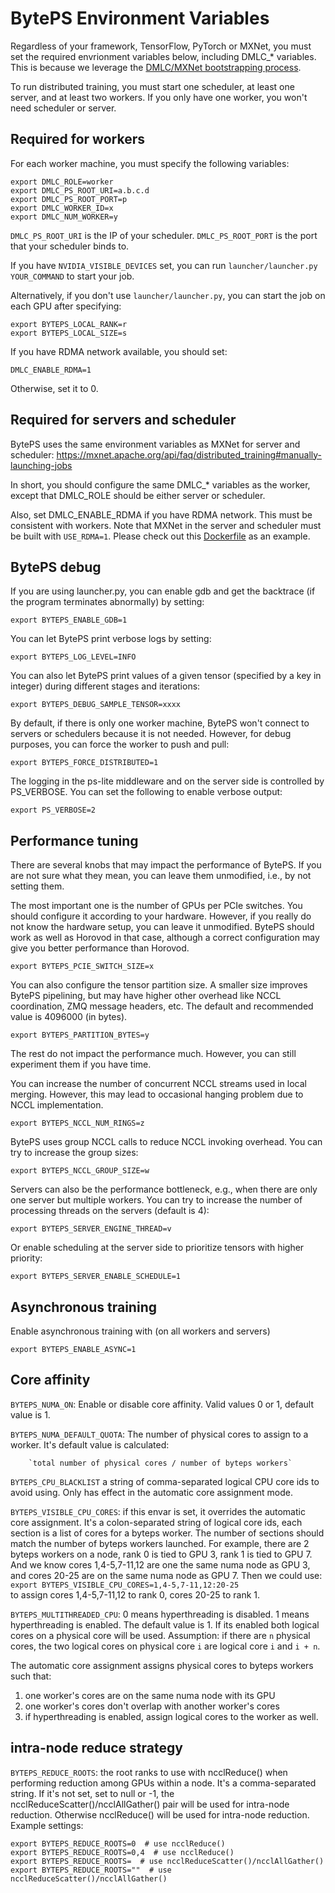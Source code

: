 # BytePS Environment Variables

Regardless of your framework, TensorFlow, PyTorch or MXNet, you must set the required envrionment variables below, including DMLC_* variables. This is because we leverage the [DMLC/MXNet bootstrapping process](https://mxnet.apache.org/api/faq/distributed_training#manually-launching-jobs).

To run distributed training, you must start one scheduler, at least one server, and at least two workers. If you only have one worker, you won't need scheduler or server.

## Required for workers

For each worker machine, you must specify the following variables:

```
export DMLC_ROLE=worker
export DMLC_PS_ROOT_URI=a.b.c.d
export DMLC_PS_ROOT_PORT=p
export DMLC_WORKER_ID=x
export DMLC_NUM_WORKER=y
```

`DMLC_PS_ROOT_URI` is the IP of your scheduler. `DMLC_PS_ROOT_PORT` is the port that your scheduler binds to.

If you have `NVIDIA_VISIBLE_DEVICES` set, you can run `launcher/launcher.py YOUR_COMMAND` to start your job.

Alternatively, if you don't use `launcher/launcher.py`, you can start the job on each GPU after specifying:

```
export BYTEPS_LOCAL_RANK=r
export BYTEPS_LOCAL_SIZE=s
```

If you have RDMA network available, you should set:

```
DMLC_ENABLE_RDMA=1
```

Otherwise, set it to 0.

## Required for servers and scheduler

BytePS uses the same environment variables as MXNet for server and scheduler:
https://mxnet.apache.org/api/faq/distributed_training#manually-launching-jobs

In short, you should configure the same DMLC_* variables as the worker, except that DMLC_ROLE should be either server or scheduler.

Also, set DMLC_ENABLE_RDMA if you have RDMA network. This must be consistent with workers. Note that MXNet in the server and scheduler must be built with `USE_RDMA=1`. Please check out this [Dockerfile](https://github.com/bytedance/byteps/blob/master/docker/Dockerfile.server#L27) as an example.

## BytePS debug

If you are using launcher.py, you can enable gdb and get the backtrace (if the program terminates abnormally) by setting:

```
export BYTEPS_ENABLE_GDB=1
```

You can let BytePS print verbose logs by setting:

```
export BYTEPS_LOG_LEVEL=INFO
```

You can also let BytePS print values of a given tensor (specified by a key in integer) during different stages and iterations:

```
export BYTEPS_DEBUG_SAMPLE_TENSOR=xxxx
```

By default, if there is only one worker machine, BytePS won't connect to servers or schedulers because it is not needed. However, for debug purposes, you can force the worker to push and pull:

```
export BYTEPS_FORCE_DISTRIBUTED=1
```

The logging in the ps-lite middleware and on the server side is controlled by PS_VERBOSE. You can set the following to enable verbose output:

```
export PS_VERBOSE=2
```

## Performance tuning

There are several knobs that may impact the performance of BytePS. If you are not sure what they mean, you can leave them unmodified, i.e., by not setting them.

The most important one is the number of GPUs per PCIe switches. You should configure it according to your hardware. However, if you really do not know the hardware setup, you can leave it unmodified. BytePS should work as well as Horovod in that case, although a correct configuration may give you better performance than Horovod.

```
export BYTEPS_PCIE_SWITCH_SIZE=x
```

You can also configure the tensor partition size. A smaller size improves BytePS pipelining, but may have higher other overhead like NCCL coordination, ZMQ message headers, etc. The default and recommended value is 4096000 (in bytes).

```
export BYTEPS_PARTITION_BYTES=y
```

The rest do not impact the performance much. However, you can still experiment them if you have time.

You can increase the number of concurrent NCCL streams used in local merging. However, this may lead to occasional hanging problem due to NCCL implementation.

```
export BYTEPS_NCCL_NUM_RINGS=z
```

BytePS uses group NCCL calls to reduce NCCL invoking overhead. You can try to increase the group sizes:

```
export BYTEPS_NCCL_GROUP_SIZE=w
```

Servers can also be the performance bottleneck, e.g., when there are only one server but multiple workers.
You can try to increase the number of processing threads on the servers (default is 4):

```
export BYTEPS_SERVER_ENGINE_THREAD=v
```

Or enable scheduling at the server side to prioritize tensors with higher priority:

```
export BYTEPS_SERVER_ENABLE_SCHEDULE=1
```

## Asynchronous training

Enable asynchronous training with (on all workers and servers)

```
export BYTEPS_ENABLE_ASYNC=1
```

## Core affinity

`BYTEPS_NUMA_ON`: Enable or disable core affinity. Valid values 0 or 1, default value is 1.

`BYTEPS_NUMA_DEFAULT_QUOTA`: The number of physical cores to assign to a worker. It's default value is calculated:

        `total number of physical cores / number of byteps workers`

`BYTEPS_CPU_BLACKLIST` a string of comma-separated logical CPU core ids to avoid using. Only has effect in the automatic core assignment mode.

`BYTEPS_VISIBLE_CPU_CORES`: if this envar is set, it overrides the automatic core assignment. It's a colon-separated string of logical core ids, each section is a list of cores for a byteps worker. The number of sections should match the number of byteps workers launched.
    For example, there are 2 byteps workers on a node, rank 0 is tied to GPU 3, rank 1 is tied to GPU 7. And we know cores 1,4-5,7-11,12 are one the same numa node as GPU 3, and cores 20-25 are on the same numa node as GPU 7. Then we could use:  
    `export BYTEPS_VISIBLE_CPU_CORES=1,4-5,7-11,12:20-25`  
    to assign cores 1,4-5,7-11,12 to rank 0, cores 20-25 to rank 1.

`BYTEPS_MULTITHREADED_CPU`: 0 means hyperthreading is disabled. 1 means hyperthreading is enabled. The default value is 1. If its enabled both logical cores on a physical core will be used. Assumption: if there are `n` physical cores, the two logical cores on physical core `i` are logical core `i` and `i + n`.

The automatic core assignment assigns physical cores to byteps workers such that:
  1) one worker's cores are on the same numa node with its GPU
  2) one worker's cores don't overlap with another worker's cores
  3) if hyperthreading is enabled, assign logical cores to the worker as well.

## intra-node reduce strategy
  `BYTEPS_REDUCE_ROOTS`: the root ranks to use with ncclReduce() when performing reduction among GPUs within a node. It's a comma-separated string. If it's not set, set to null or -1, the ncclReduceScatter()/ncclAllGather() pair will be used for intra-node reduction. Otherwise ncclReduce() will be used for intra-node reduction. Example settings:  
```
export BYTEPS_REDUCE_ROOTS=0  # use ncclReduce()
export BYTEPS_REDUCE_ROOTS=0,4  # use ncclReduce()
export BYTEPS_REDUCE_ROOTS=  # use ncclReduceScatter()/ncclAllGather()  
export BYTEPS_REDUCE_ROOTS=""  # use ncclReduceScatter()/ncclAllGather()  
```


